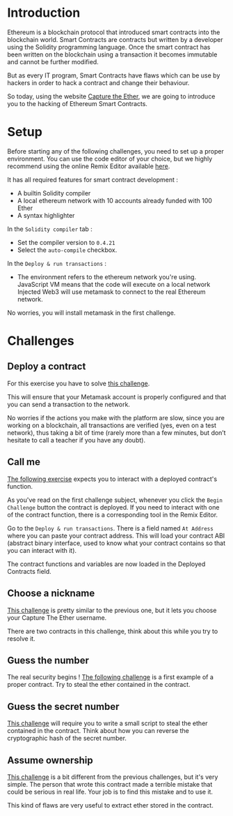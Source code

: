
# Introduction
Ethereum is a blockchain protocol that introduced smart contracts into the blockchain world.
Smart Contracts are contracts but written by a developer using the Solidity programming language.
Once the smart contract has been written on the blockchain using a transaction it becomes immutable and cannot be further modified.

But as every IT program, Smart Contracts have flaws which can be use by hackers in order to hack a contract and change their behaviour. 

So today, using the website [Capture the Ether](https://capturetheether.com), we are going to introduce you to the hacking of Ethereum Smart Contracts.

# Setup
Before starting any of the following challenges, you need to set up a proper environment.
You can use the code editor of your choice, but we highly recommend using the online Remix Editor available [here](https://remix.ethereum.org).

It has all required features for smart contract development :
- A builtin Solidity compiler
- A local ethereum network with 10 accounts already funded with 100 Ether
- A syntax highlighter

In the `Solidity compiler` tab :
- Set the compiler version to `0.4.21`
- Select the `auto-compile` checkbox.

In the `Deploy & run transactions` :
- The environment refers to the ethereum network you're using.
  JavaScript VM means that the code will execute on a local network
  Injected Web3 will use metamask to connect to the real Ethereum network.
  
No worries, you will install metamask in the first challenge.

# Challenges
## Deploy a contract
For this exercise you have to solve  [this challenge](https://capturetheether.com/challenges/warmup/deploy/).

This will ensure that your Metamask account is properly configured and that you can send a transaction to the network.

No worries if the actions you make with the platform are slow, since you are working on a blockchain, all transactions are verified (yes, even on a test network), thus taking a bit of time (rarely more than a few minutes, but don’t hesitate to call a teacher if you have any doubt).

## Call me
[The following exercise](https://capturetheether.com/challenges/warmup/call-me/) expects you to interact with a deployed contract's function.

As you've read on the first challenge subject, whenever you click the ``Begin Challenge`` button the contract is deployed.
If you need to interact with one of the contract function, there is a corresponding tool in the Remix Editor.

Go to the ``Deploy & run transactions``. There is a field named `At Address` where you can paste your contract address.
This will load your contract ABI (abstract binary interface, used to know what your contract contains so that you can interact with it).

The contract functions and variables are now loaded in the Deployed Contracts field.

## Choose a nickname
[This challenge](https://capturetheether.com/challenges/warmup/nickname/) is pretty similar to the previous one, but it lets you choose your Capture The Ether username.

There are two contracts in this challenge, think about this while you try to resolve it.

## Guess the number
The real security begins ! [The following challenge](https://capturetheether.com/challenges/lotteries/guess-the-number/)  is a first example of a proper contract.
Try to steal the ether contained in the contract.

## Guess the secret number
[This challenge](https://capturetheether.com/challenges/lotteries/guess-the-secret-number/) will require you to write a small script to steal the ether contained in the contract.
Think about how you can reverse the cryptographic hash of the secret number.

## Assume ownership
[This challenge](https://capturetheether.com/challenges/miscellaneous/assume-ownership/) is a bit different from the previous challenges, but it's very simple.
The person that wrote this contract made a terrible mistake that could be serious in real life. 
Your job is to find this mistake and to use it.

This kind of flaws are very useful to extract ether stored in the contract.
